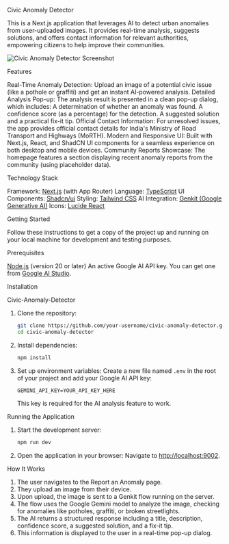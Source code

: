 Civic Anomaly Detector

This is a Next.js application that leverages AI to detect urban anomalies from user-uploaded images. It provides real-time analysis, suggests solutions, and offers contact information for relevant authorities, empowering citizens to help improve their communities.

![Civic Anomaly Detector Screenshot](https://placehold.co/800x400.png)

Features

Real-Time Anomaly Detection: Upload an image of a potential civic issue (like a pothole or graffiti) and get an instant AI-powered analysis.
Detailed Analysis Pop-up: The analysis result is presented in a clean pop-up dialog, which includes:
  A determination of whether an anomaly was found.
  A confidence score (as a percentage) for the detection.
  A suggested solution and a practical fix-it tip.
Official Contact Information: For unresolved issues, the app provides official contact details for India's Ministry of Road Transport and Highways (MoRTH).
Modern and Responsive UI: Built with Next.js, React, and ShadCN UI components for a seamless experience on both desktop and mobile devices.
Community Reports Showcase: The homepage features a section displaying recent anomaly reports from the community (using placeholder data).

Technology Stack

Framework: [Next.js](https://nextjs.org/) (with App Router)
Language: [TypeScript](https://www.typescriptlang.org/)
UI Components: [Shadcn/ui](https://ui.shadcn.com/)
Styling: [Tailwind CSS](https://tailwindcss.com/)
AI Integration: [Genkit (Google Generative AI)](https://firebase.google.com/docs/genkit)
Icons: [Lucide React](https://lucide.dev/guide/packages/lucide-react)

Getting Started

Follow these instructions to get a copy of the project up and running on your local machine for development and testing purposes.

Prerequisites

[Node.js](https://nodejs.org/) (version 20 or later)
An active Google AI API key. You can get one from [Google AI Studio](https://aistudio.google.com/app/apikey).

Installation

Civic-Anomaly-Detector


1.  Clone the repository:
    ```bash
    git clone https://github.com/your-username/civic-anomaly-detector.git
    cd civic-anomaly-detector
    ```

2.  Install dependencies:
    ```bash
    npm install
    ```

3.  Set up environment variables:
    Create a new file named `.env` in the root of your project and add your Google AI API key:
    ```
    GEMINI_API_KEY=YOUR_API_KEY_HERE
    ```
    This key is required for the AI analysis feature to work.

Running the Application

1.  Start the development server:
    ```bash
    npm run dev
    ```

2.  Open the application in your browser:
    Navigate to [http://localhost:9002](http://localhost:9002).

How It Works

1.  The user navigates to the Report an Anomaly page.
2.  They upload an image from their device.
3.  Upon upload, the image is sent to a Genkit flow running on the server.
4.  The flow uses the Google Gemini model to analyze the image, checking for anomalies like potholes, graffiti, or broken streetlights.
5.  The AI returns a structured response including a title, description, confidence score, a suggested solution, and a fix-it tip.
6.  This information is displayed to the user in a real-time pop-up dialog.

